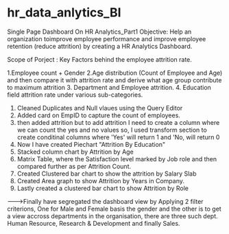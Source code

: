 # hr_data_anlytics_BI
Single Page Dashboard On HR Analytics_Part1
Objective:
Help an organization toimprove employee performance and improve
employee retention (reduce attrition) by creating a HR Analytics Dashboard.

Scope of Porject : 
Key Factors behind the employee attrition rate.

1.Employee count + Gender
2.Age distribution (Count of Employee and Age) and then compare it with attrition rate and derive what age group contribute to maximum attrition
3. Department and Employee attrition.
4. Education field attrition rate under various sub-categories.

1. Cleaned Duplicates and Null vlaues using the Query Editor
2. Added card on EmpID to capture the count of employees.
3. then added attrition but to add attrition I need to create a column where we can count the yes and no values so, I used transform section to create
conditinal columns where 'Yes' will return 1 and 'No, will return 0
4. Now I have created Piechart "Attrition By Education"
5. Stacked column chart by Attrition by Age
6. Matrix Table, where the Satisfaction level marked by Job role and then compared further as per Attrition Count.
7. Created Clustered bar chart to show the attrition by Salary Slab
8. Created Area graph to show Attrition by Years in Company.
9. Lastly created a clustered bar chart to show Attrition by Role

--->Finally have segregated the dashboard view by Applying 2 filter criterions, One for Male and Female basis the gender and the other is to get a view accross
departments in the organisation, there are three such dept. Human Resource, Research & Development and finally Sales.
